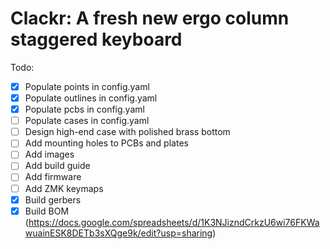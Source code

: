 # Clackr: A fresh new ergo column staggered keyboard

Todo:
- [x] Populate points in config.yaml
- [x] Populate outlines in config.yaml
- [x] Populate pcbs in config.yaml
- [ ] Populate cases in config.yaml
- [ ] Design high-end case with polished brass bottom
- [ ] Add mounting holes to PCBs and plates
- [ ] Add images
- [ ] Add build guide
- [ ] Add firmware
- [ ] Add ZMK keymaps
- [x] Build gerbers
- [x] Build BOM (https://docs.google.com/spreadsheets/d/1K3NJizndCrkzU6wi76FKWawuainESK8DETb3sXQge9k/edit?usp=sharing)